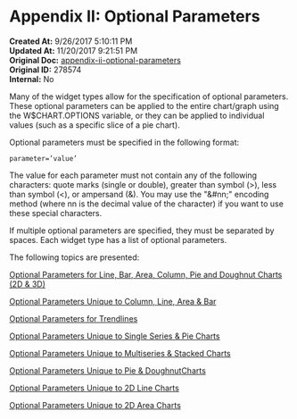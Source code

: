 # Appendix II: Optional Parameters

<PageHeader />

**Created At:** 9/26/2017 5:10:11 PM  
**Updated At:** 11/20/2017 9:21:51 PM  
**Original Doc:** [appendix-ii-optional-parameters](https://docs.zumasys.com/36577-mv-dashboard/appendix-ii-optional-parameters)  
**Original ID:** 278574  
**Internal:** No  


Many of the widget types allow for the specification of optional parameters. These optional parameters can be applied to the entire chart/graph using the W$CHART.OPTIONS variable, or they can be applied to individual values (such as a specific slice of a pie chart).

Optional parameters must be specified in the following format:

```
parameter=’value’ 
```

The value for each parameter must not contain any of the following characters: quote marks (single or double), greater than symbol (&gt;), less than symbol (&lt;), or ampersand (&). You may use the "&#nn;" encoding method (where nn is the decimal value of the character) if you want to use these special characters.

If multiple optional parameters are specified, they must be separated by spaces. Each widget type has a list of optional parameters.

The following topics are presented:

[Optional Parameters for Line, Bar, Area, Column, Pie and Doughnut Charts (2D & 3D)](./../optional-parameters-for-line,-bar,-area,-column,-pie-and-doughnut-charts-%282d-&-3d%29)

[Optional Parameters Unique to Column, Line, Area & Bar](./../optional-parameters-unique-to-column,-line,-area-&-bar)

[Optional Parameters for Trendlines](./../optional-parameters-for-trendlines)

[Optional Parameters Unique to Single Series & Pie Charts](./../optional-parameters-unique-to-single-series-&-pie-charts)

[Optional Parameters Unique to Multiseries & Stacked Charts](./../optional-parameters-unique-to-multiseries-&-stacked-charts)

[Optional Parameters Unique to Pie & Doughnut](./../optional-parameters-unique-to-pie-&-doughnut-charts)[Charts](./../optional-parameters-unique-to-pie-&-doughnut-charts)

[Optional Parameters Unique to 2D Line Charts](./../optional-parameters-unique-to-2d-line-charts)

[Optional Parameters Unique to 2D Area Charts](./../optional-parameters-unique-to-2d-area-charts)
